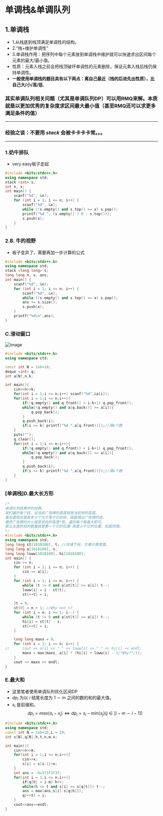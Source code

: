 # 单调栈&单调队列
## 1.单调栈
- 1.从栈底到栈顶满足单调性的结构。
- 2.“栈+维护单调性”
- 3.单调栈作用：把序列中每个元素放到单调栈中维护就可以快速求出区间每个元素的最大/最小值。
- 性质：元素入栈之前会把栈顶破坏单调性的元素删除，保证元素入栈后栈仍保持单调性。
- **一般使用单调栈的题目具有以下两点：离自己最近（栈的后进先出性质），比自己大/小/高/低.**
### **其实单调队列相关问题（尤其是单调队列DP）可以用RMQ来解。本质就是以更加优秀的复杂度求区间最大最小值（甚至RMQ还可以求更多满足条件的值）**
----
### 经验之谈：不要用 $stack$ 会被卡卡卡卡常。。。
----
### 1.奶牛排队
- very easy板子走起
```cpp
#include <bits/stdc++.h>
using namespace std;
stack <int> s;
int n, x;
int main() {
	scanf("%d", &n);
	for (int i = 1; i <= n; i++) {
		scanf("%d", &x);
		while (!s.empty() and s.top() >= x) s.pop();
		printf("%d ", (s.empty() ? 0 : s.top()));
		s.push(x);
	}
}
```
### 2.B. 牛的视野
- 板子变异了，需要再加一步计算的公式
```cpp
#include <bits/stdc++.h>
using namespace std;
stack <long long> s;
long long n, x, ans;
int main() {
	scanf("%d", &n);
	for (int i = 1; i <= n; i++) {
		scanf("%d", &x);
		while (!s.empty() and s.top() <= x) s.pop();
		ans += s.size();
		s.push(x);
	}
	printf("%d\n",ans);
}
```
### C.滑动窗口
![image](https://img2024.cnblogs.com/blog/3594125/202504/3594125-20250424230552690-1742004480.png)

```cpp
#include <bits/stdc++.h>
using namespace std;

const int N = 1e6+10;
deque <int> q;
int a[N],n,k;

int main(){
	cin>>n>>k;
	for(int i = 1;i <= n;i++) scanf("%d",&a[i]);
	for(int i = 1;i <= n;i++){
		if(!q.empty() and q.front() < i-k+1) q.pop_front();
		while(!q.empty() and a[q.back()] >= a[i]){
			q.pop_back();
		}
		q.push_back(i);
		if(i >= k) printf("%d ",a[q.front()]);//满k个数
	}
	puts("");
	q.clear();
	for(int i = 1;i <= n;i++){
		if(!q.empty() and q.front() < i-k+1) q.pop_front();
		while(!q.empty() and a[q.back()] <= a[i]){
			q.pop_back();
		}
		q.push_back(i);
		if(i >= k) printf("%d ",a[q.front()]);//满k个数
	}
}
```

### [单调栈]D.最大长方形
```cpp
/*
单调队列经典中的经典。
我们遍历每个柱，设当前广告牌的高度就是当前柱的高度。
看左面和右面有多少个大于等于它的柱，就能得出广告牌的宽。
最终广告牌的大小就是该柱的高度*宽。遍历每个取最大即可。
那么左面的柱的数量就是第一个它的位置-高度小于它的位置，右面同理。
*/
#include <bits/stdc++.h>
using namespace std;
long long st[1010100], t; //存储下标，方便计算宽度。
long long a[1010100], n;
long long loww[1010100], hi[1010100];
int main() {
	cin >> n;
	for (int i = 1; i <= n; i++) {
		cin >> a[i];
	}
	for (int i = 1; i <= n; i++) {
		while (t != 0 and a[st[t]] >= a[i]) t--;
		loww[i] = i - st[t];
		st[++t] = i;
		
	}t = 0;
	st[0] = n + 1; //Why not n?
	for (int i = n; i >= 1; i--) {
		while (t != 0 and a[st[t]] >= a[i]) t--;
		hi[i] = st[t] - i;
		st[++t] = i;
	}

	long long maxx = 0;
	for (int i = 1; i <= n; i++) {
//		cout << a[i] << " " << loww[i] << " " << hi[i] << endl;
		maxx = max(maxx, a[i] * (hi[i] + loww[i] - 1/*Why?*/));
	}
	cout << maxx << endl;
}
```

### E.最大和
- 这里笔者使用单调队列优化区间DP
- $dp_i$ 为以 $i$ 结尾长度为 $1\sim m$ 之间的数的和的最大值。
- $s_i$ 是前缀和。
$$dp_i = max\{s_i-s_j\} \Leftrightarrow dp_i=s_i-min\{s_j\} (j\in [i-m\sim i-1])$$

```cpp
#include <bits/stdc++.h>
using namespace std;
const int N = 1e6+10,L = 20;
int s[N],q[N],h,t,n,m,x;

int main(){
	cin>>n>>m;
	for(int i = 1;i <= n;i++){
		cin>>x;
		s[i] = s[i-1]+x;
	}
	int ans = -0x3f3f3f3f;
	for(int i = 1;i <= n;i++){
		if(q[h] < i-m) h++;
		while(h <= t and s[i] <= s[q[t]]) t--;
		ans = max(ans,s[i]-s[q[h]]);
		q[++t] = i;
	}
	cout<<ans<<endl;
}
```